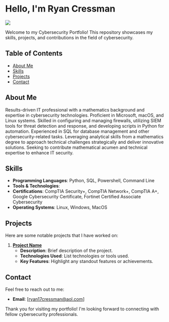 # Hello, I'm Ryan Cressman
<a href="https://www.linkedin.com/in/ryan-cressman-90835b150"><img src="https://img.shields.io/badge/-LinkedIn-0072b1?&style=for-the-badge&logo=linkedin&logoColor=white" /></a>

Welcome to my Cybersecurity Portfolio! This repository showcases my skills, projects, and contributions in the field of cybersecurity. 

## Table of Contents

- [About Me](#about-me)
- [Skills](#skills)
- [Projects](#projects)
- [Contact](#contact)

## About Me

Results-driven IT professional with a mathematics background and expertise in cybersecurity technologies. Proficient in Microsoft, macOS, and Linux systems. Skilled in configuring and managing firewalls, utilizing SIEM tools for threat detection and response, and developing scripts in Python for automation. Experienced in SQL for database management and other cybersecurity-related tasks. Leveraging analytical skills from a mathematics degree to approach technical challenges strategically and deliver innovative solutions. Seeking to contribute mathematical acumen and technical expertise to enhance IT security.

## Skills

- **Programming Languages**: Python, SQL, Powershell, Command Line
- **Tools & Technologies**: 
- **Certifications**: CompTIA Security+, CompTIA Network+, CompTIA A+, Google Cybersecurity Certificate, Fortinet Certified Associate Cybersecurity
- **Operating Systems**: Linux, Windows, MacOS

## Projects

Here are some notable projects that I have worked on:

1. **[Project Name](Project1)**
   - **Description**: Brief description of the project.
   - **Technologies Used**: List technologies or tools used.
   - **Key Features**: Highlight any standout features or achievements.

## Contact

Feel free to reach out to me:

- **Email**: [ryan17cressman@aol.com]

Thank you for visiting my portfolio! I'm looking forward to connecting with fellow cybersecurity professionals.
